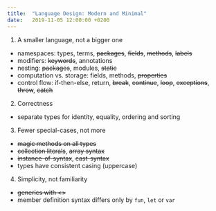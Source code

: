 ```yaml
---
title:  "Language Design: Modern and Minimal"
date:   2019-11-05 12:00:00 +0200
---
```


1. A smaller language, not a bigger one
- namespaces: types, terms, ~~packages~~, ~~fields~~, ~~methods~~, ~~labels~~
- modifiers: ~~keywords~~, annotations 
- nesting: ~~packages~~, modules, ~~static~~
- computation vs. storage: fields, methods, ~~properties~~
- control flow: if-then-else, return, ~~break~~, ~~continue~~, ~~loop~~, ~~exceptions~~, ~~throw~~, ~~catch~~

2. Correctness
- separate types for identity, equality, ordering and sorting

3. Fewer special-cases, not more
- ~~magic methods on all types~~
- ~~collection literals~~, ~~array syntax~~
- ~~instance-of-syntax~~, ~~cast-syntax~~
- types have consistent casing (uppercase)

4. Simplicity, not familiarity
- ~~generics with <>~~
- member definition syntax differs only by `fun`, `let` or `var`


<!-- 2. Fewer features, not more. -->